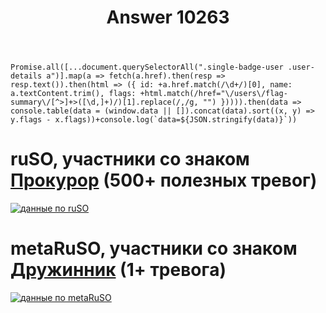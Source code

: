 ﻿---
title: "Answer 10263"
se.owner.user_id: 178988
se.owner.display_name: "Qwertiy"
se.owner.link: "https://ru.meta.stackoverflow.com/users/178988/qwertiy"
se.answer_id: 10263
se.question_id: 10262
se.post_type: answer
se.score: 8
se.is_accepted: True
---
<pre><code>Promise.all([...document.querySelectorAll(".single-badge-user .user-details a")].map(a =&gt; fetch(a.href).then(resp =&gt; resp.text()).then(html =&gt; ({ id: +a.href.match(/\d+/)[0], name: a.textContent.trim(), flags: +html.match(/href="\/users\/flag-summary\/[^&gt;]+&gt;([\d,]+)/)[1].replace(/,/g, "") })))).then(data =&gt; console.table(data = (window.data || []).concat(data).sort((x, y) =&gt; y.flags - x.flags))+console.log(`data=${JSON.stringify(data)}`))
</code></pre>

<h1>ruSO, участники со знаком <a href="//ru.stackoverflow.com/help/badges/76/marshal">Прокурор</a> (500+ полезных тревог)</h1>

<p><a href="https://i.stack.imgur.com/t4v2s.png" rel="nofollow noreferrer"><img src="https://i.stack.imgur.com/t4v2s.png" alt="данные по ruSO"></a></p>

<h1>metaRuSO, участники со знаком <a href="//ru.meta.stackoverflow.com/help/badges/8?page=1">Дружинник</a> (1+ тревогa)</h1>

<p><a href="https://i.stack.imgur.com/Z78iK.png" rel="nofollow noreferrer"><img src="https://i.stack.imgur.com/Z78iK.png" alt="данные по metaRuSO"></a></p>
